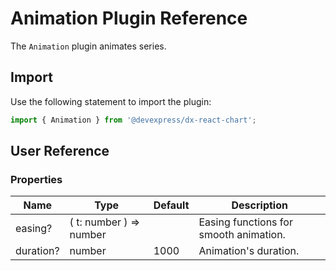 # Animation Plugin Reference

The `Animation` plugin animates series.

## Import

Use the following statement to import the plugin:

```js
import { Animation } from '@devexpress/dx-react-chart';
```

## User Reference

### Properties

Name | Type | Default | Description
-----|------|---------|------------
easing? | ( t: number ) => number | | Easing functions for smooth animation.
duration? | number | 1000 | Animation's duration.
